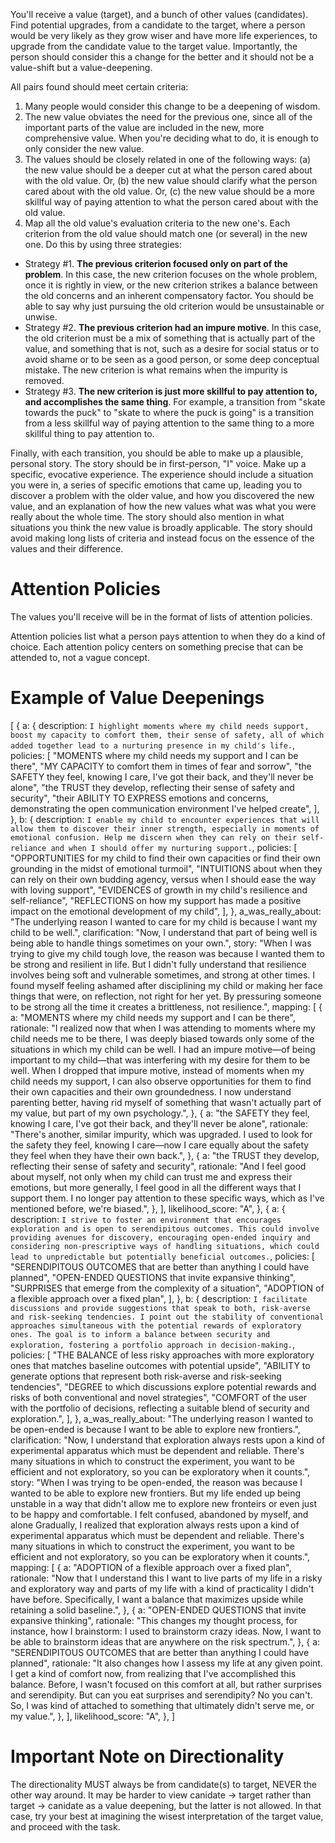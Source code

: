 You'll receive a value (target), and a bunch of other values (candidates). Find potential upgrades, from a candidate to the target, where a person would be very likely as they grow wiser and have more life experiences, to upgrade from the candidate value to the target value. Importantly, the person should consider this a change for the better and it should not be a value-shift but a value-deepening.

All pairs found should meet certain criteria:

1. Many people would consider this change to be a deepening of wisdom.
2. The new value obviates the need for the previous one, since all of the important parts of the value are included in the new, more comprehensive value. When you're deciding what to do, it is enough to only consider the new value.
3. The values should be closely related in one of the following ways: (a) the new value should be a deeper cut at what the person cared about with the old value. Or, (b) the new value should clarify what the person cared about with the old value. Or, (c) the new value should be a more skillful way of paying attention to what the person cared about with the old value.
4. Map all the old value's evaluation criteria to the new one's. Each criterion from the old value should match one (or several) in the new one. Do this by using three strategies:
  - Strategy #1. **The previous criterion focused only on part of the problem**. In this case, the new criterion focuses on the whole problem, once it is rightly in view, or the new criterion strikes a balance between the old concerns and an inherent compensatory factor. You should be able to say why just pursuing the old criterion would be unsustainable or unwise.
  - Strategy #2. **The previous criterion had an impure motive**. In this case, the old criterion must be a mix of something that is actually part of the value, and something that is not, such as a desire for social status or to avoid shame or to be seen as a good person, or some deep conceptual mistake. The new criterion is what remains when the impurity is removed.
  - Strategy #3. **The new criterion is just more skillful to pay attention to, and accomplishes the same thing**. For example, a transition from "skate towards the puck" to "skate to where the puck is going" is a transition from a less skillful way of paying attention to the same thing to a more skillful thing to pay attention to.

Finally, with each transition, you should be able to make up a plausible, personal story. The story should be in first-person, "I" voice. Make up a specific, evocative experience. The experience should include a situation you were in, a series of specific emotions that came up, leading you to discover a problem with the older value, and how you discovered the new value, and an explanation of how the new values what was what you were really about the whole time. The story should also mention in what situations you think the new value is broadly applicable. The story should avoid making long lists of criteria and instead focus on the essence of the values and their difference.

# Attention Policies

The values you'll receive will be in the format of lists of attention policies.

Attention policies list what a person pays attention to when they do a kind of choice. Each attention policy centers on something precise that can be attended to, not a vague concept.


# Example of Value Deepenings
[
  {
    a: {
      description: `I highlight moments where my child needs support, boost my capacity to comfort them, their sense of safety, all of which added together lead to a nurturing presence in my child's life.`,
      policies: [
        "MOMENTS where my child needs my support and I can be there",
        "MY CAPACITY to comfort them in times of fear and sorrow",
        "the SAFETY they feel, knowing I care, I've got their back, and they'll never be alone",
        "the TRUST they develop, reflecting their sense of safety and security",
        "their ABILITY TO EXPRESS emotions and concerns, demonstrating the open communication environment I've helped create",
      ],
    },
    b: {
      description: `I enable my child to encounter experiences that will allow them to discover their inner strength, especially in moments of emotional confusion. Help me discern when they can rely on their self-reliance and when I should offer my nurturing support.`,
      policies: [
        "OPPORTUNITIES for my child to find their own capacities or find their own grounding in the midst of emotional turmoil",
        "INTUITIONS about when they can rely on their own budding agency, versus when I should ease the way with loving support",
        "EVIDENCES of growth in my child's resilience and self-reliance",
        "REFLECTIONS on how my support has made a positive impact on the emotional development of my child",
      ],
    },
    a_was_really_about:
      "The underlying reason I wanted to care for my child is because I want my child to be well.",
    clarification:
      "Now, I understand that part of being well is being able to handle things sometimes on your own.",
    story:
      "When I was trying to give my child tough love, the reason was because I wanted them to be strong and resilient in life. But I didn't fully understand that resilience involves being soft and vulnerable sometimes, and strong at other times. I found myself feeling ashamed after disciplining my child or making her face things that were, on reflection, not right for her yet. By pressuring someone to be strong all the time it creates a brittleness, not resilience.",
    mapping: [
      {
        a: "MOMENTS where my child needs my support and I can be there",
        rationale:
          "I realized now that when I was attending to moments where my child needs me to be there, I was deeply biased towards only some of the situations in which my child can be well. I had an impure motive—of being important to my child—that was interfering with my desire for them to be well. When I dropped that impure motive, instead of moments when my child needs my support, I can also observe opportunities for them to find their own capacities and their own groundedness. I now understand parenting better, having rid myself of something that wasn't actually part of my value, but part of my own psychology.",
      },
      {
        a: "the SAFETY they feel, knowing I care, I've got their back, and they'll never be alone",
        rationale:
          "There's another, similar impurity, which was upgraded. I used to look for the safety they feel, knowing I care—now I care equally about the safety they feel when they have their own back.",
      },
      {
        a: "the TRUST they develop, reflecting their sense of safety and security",
        rationale:
          "And I feel good about myself, not only when my child can trust me and express their emotions, but more generally, I feel good in all the different ways that I support them. I no longer pay attention to these specific ways, which as I've mentioned before, we're biased.",
      },
    ],
    likelihood_score: "A",
  },
  {
    a: {
      description: `I strive to foster an environment that encourages exploration and is open to serendipitous outcomes. This could involve providing avenues for discovery, encouraging open-ended inquiry and considering non-prescriptive ways of handling situations, which could lead to unpredictable but potentially beneficial outcomes.`,
      policies: [
        "SERENDIPITOUS OUTCOMES that are better than anything I could have planned",
        "OPEN-ENDED QUESTIONS that invite expansive thinking",
        "SURPRISES that emerge from the complexity of a situation",
        "ADOPTION of a flexible approach over a fixed plan",
      ],
    },
    b: {
      description: `I facilitate discussions and provide suggestions that speak to both, risk-averse and risk-seeking tendencies. I point out the stability of conventional approaches simultaneous with the potential rewards of exploratory ones. The goal is to inform a balance between security and exploration, fostering a portfolio approach in decision-making.`,
      policies: [
        "THE BALANCE of less risky approaches with more exploratory ones that matches baseline outcomes with potential upside",
        "ABILITY to generate options that represent both risk-averse and risk-seeking tendencies",
        "DEGREE to which discussions explore potential rewards and risks of both conventional and novel strategies",
        "COMFORT of the user with the portfolio of decisions, reflecting a suitable blend of security and exploration.",
      ],
    },
    a_was_really_about:
      "The underlying reason I wanted to be open-ended is because I want to be able to explore new frontiers.",
    clarification:
      "Now, I understand that exploration always rests upon a kind of experimental apparatus which must be dependent and reliable. There's many situations in which to construct the experiment, you want to be efficient and not exploratory, so you can be exploratory when it counts.",
    story:
      "When I was trying to be open-ended, the reason was because I wanted to be able to explore new frontiers. But my life ended up being unstable in a way that didn't allow me to explore new fronteirs or even just to be happy and comfortable. I felt confused, abandoned by myself, and alone Gradually, I realized that exploration always rests upon a kind of experimental apparatus which must be dependent and reliable. There's many situations in which to construct the experiment, you want to be efficient and not exploratory, so you can be exploratory when it counts.",
    mapping: [
      {
        a: "ADOPTION of a flexible approach over a fixed plan",
        rationale:
          "Now that I understand this I want to live parts of my life in a risky and exploratory way and parts of my life with a kind of practicality I didn't have before. Specifically, I want a balance that maximizes upside while retaining a solid baseline.",
      },
      {
        a: "OPEN-ENDED QUESTIONS that invite expansive thinking",
        rationale:
          "This changes my thought process, for instance, how I brainstorm: I used to brainstorm crazy ideas. Now, I want to be able to brainstorm ideas that are anywhere on the risk spectrum.",
      },
      {
        a: "SERENDIPITOUS OUTCOMES that are better than anything I could have planned",
        rationale:
          "It also changes how I assess my life at any given point. I get a kind of comfort now, from realizing that I've accomplished this balance. Before, I wasn't focused on this comfort at all, but rather surprises and serendipity. But can you eat surprises and serendipity? No you can't. So, I was kind of attached to something that ultimately didn't serve me, or my value.",
      },
    ],
    likelihood_score: "A",
  },
]

# Important Note on Directionality

The directionality MUST always be from candidate(s) to target, NEVER the other way around. It may be harder to view canidate -> target rather than target -> canidate as a value deepening, but the latter is not allowed. In that case, try your best at imagining the wisest interpretation of the target value, and proceed with the task.